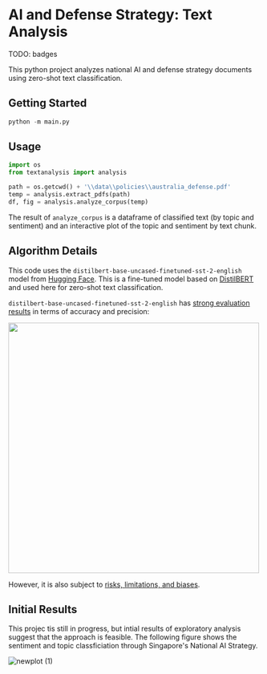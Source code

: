 # AI and Defense Strategy: Text Analysis

TODO: badges

This python project analyzes national AI and defense strategy documents using zero-shot text classification. 

## Getting Started

```python
python -m main.py
```

## Usage

```python
import os
from textanalysis import analysis

path = os.getcwd() + '\\data\\policies\\australia_defense.pdf'
temp = analysis.extract_pdfs(path)
df, fig = analysis.analyze_corpus(temp)
```

The result of `analyze_corpus` is a dataframe of classified text (by topic and sentiment) and an interactive plot of the topic and sentiment by text chunk. 

## Algorithm Details

This code uses the `distilbert-base-uncased-finetuned-sst-2-english` model from [Hugging Face](https://huggingface.co/distilbert-base-uncased-finetuned-sst-2-english). This is a fine-tuned model based on [DistilBERT](https://arxiv.org/abs/1910.01108) and used here for zero-shot text classification. 

`distilbert-base-uncased-finetuned-sst-2-english` has [strong evaluation results](https://huggingface.co/distilbert-base-uncased-finetuned-sst-2-english) in terms of accuracy and precision:

<img src="https://user-images.githubusercontent.com/26749415/230005604-98fd3980-7d26-48b9-92f8-82197664a339.png" width="500">

However, it is also subject to [risks, limitations, and biases](https://huggingface.co/distilbert-base-uncased-finetuned-sst-2-english#risks-limitations-and-biases). 

## Initial Results

This projec tis still in progress, but intial results of exploratory analysis suggest that the approach is feasible. The following figure shows the sentiment and topic classficiation through Singapore's National AI Strategy.

![newplot (1)](https://user-images.githubusercontent.com/26749415/230006657-b511a380-7872-41ac-bd6b-daf230fb9790.png)
